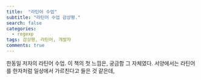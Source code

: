 ```yaml
---
title:  "라틴어 수업"
subtitle: "라틴어 수업 감상평."
search: false
categories:
  - regexp
tags: 감상평, 라틴어, 개발자
comments: true
---
```



한동일 저자의 라틴어 수업.
이 책의 첫 느낌은, 궁금함 그 자체였다.
서양에서는 라틴어를 한자처럼 일상에서 가르친다고 들은 것 같은데,
